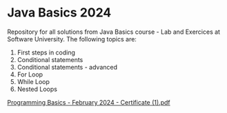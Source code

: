 # Java Basics 2024
Repository for all solutions from Java Basics course - Lab and Exercices at Software University.
The following topics are:

1. First steps in coding
2. Conditional statements
3. Conditional statements - advanced
4. For Loop
5. While Loop
6. Nested Loops



[Programming Basics - February 2024 - Certificate (1).pdf](https://github.com/todorovboris/java-basics-feb24/files/15413997/Programming.Basics.-.February.2024.-.Certificate.1.pdf)
